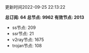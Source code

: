 更新时间2022-09-25 22:13:22

**总订阅: 64**
**总节点: 9962**
**有效节点: 2013**
- ss节点: 209
- ssr节点: 21
- v2ray节点: 1675
- trojan节点: 108
